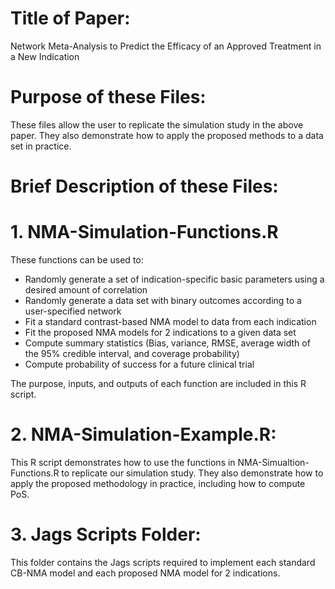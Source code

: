 # Title of Paper:
Network Meta-Analysis to Predict the Efficacy of an Approved Treatment in a New Indication

# Purpose of these Files:
These files allow the user to replicate the simulation study in the above paper. They also demonstrate how to apply the proposed methods to a data set in practice. 

# Brief Description of these Files:
# 1. NMA-Simulation-Functions.R
These functions can be used to:
- Randomly generate a set of indication-specific basic parameters using a desired amount of correlation
- Randomly generate a data set with binary outcomes according to a user-specified network
- Fit a standard contrast-based NMA model to data from each indication
- Fit the proposed NMA models for 2 indications to a given data set
- Compute summary statistics (Bias, variance, RMSE, average width of the 95% credible interval, and coverage probability)
- Compute probability of success for a future clinical trial  
  
The purpose, inputs, and outputs of each function are included in this R script.

# 2. NMA-Simulation-Example.R:
This R script demonstrates how to use the functions in NMA-Simualtion-Functions.R to replicate our simulation study. They also demonstrate how to apply the proposed methodology in practice, including how to compute PoS. 

# 3. Jags Scripts Folder:
This folder contains the Jags scripts required to implement each standard CB-NMA model and each proposed NMA model for 2 indications. 
